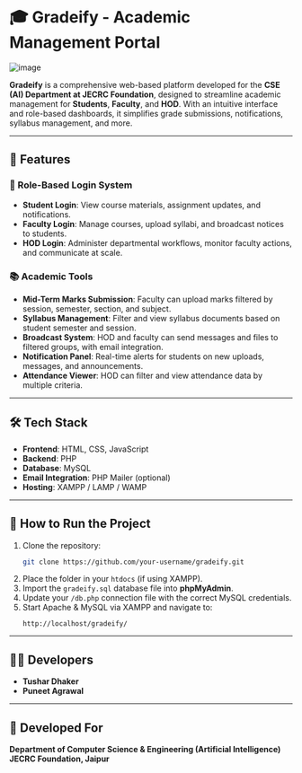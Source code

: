 
# 🎓 Gradeify - Academic Management Portal

![image](https://github.com/user-attachments/assets/0d4247f3-cd14-40bf-b6e4-7203fcff64fb)


**Gradeify** is a comprehensive web-based platform developed for the **CSE (AI) Department at JECRC Foundation**, designed to streamline academic management for **Students**, **Faculty**, and **HOD**. With an intuitive interface and role-based dashboards, it simplifies grade submissions, notifications, syllabus management, and more.

---

## 🚀 Features

### 🔐 Role-Based Login System
- **Student Login**: View course materials, assignment updates, and notifications.
- **Faculty Login**: Manage courses, upload syllabi, and broadcast notices to students.
- **HOD Login**: Administer departmental workflows, monitor faculty actions, and communicate at scale.

### 📚 Academic Tools
- **Mid-Term Marks Submission**: Faculty can upload marks filtered by session, semester, section, and subject.
- **Syllabus Management**: Filter and view syllabus documents based on student semester and session.
- **Broadcast System**: HOD and faculty can send messages and files to filtered groups, with email integration.
- **Notification Panel**: Real-time alerts for students on new uploads, messages, and announcements.
- **Attendance Viewer**: HOD can filter and view attendance data by multiple criteria.

---

## 🛠️ Tech Stack

- **Frontend**: HTML, CSS, JavaScript
- **Backend**: PHP
- **Database**: MySQL
- **Email Integration**: PHP Mailer (optional)
- **Hosting**: XAMPP / LAMP / WAMP

---

## 🧪 How to Run the Project

1. Clone the repository:
   ```bash
   git clone https://github.com/your-username/gradeify.git
   ```
2. Place the folder in your `htdocs` (if using XAMPP).
3. Import the `gradeify.sql` database file into **phpMyAdmin**.
4. Update your `/db.php` connection file with the correct MySQL credentials.
5. Start Apache & MySQL via XAMPP and navigate to:
   ```
   http://localhost/gradeify/
   ```

---

## 👨‍💻 Developers

- **Tushar Dhaker**
- **Puneet Agrawal**

---

## 🏫 Developed For

**Department of Computer Science & Engineering (Artificial Intelligence)**  
**JECRC Foundation, Jaipur**
